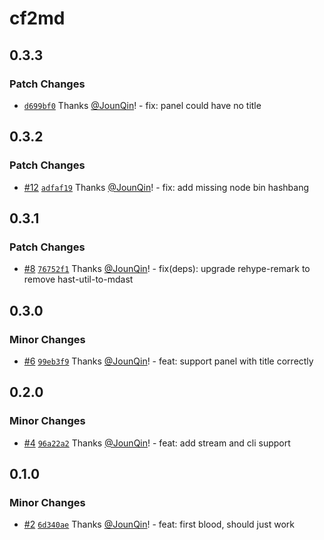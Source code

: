 # cf2md

## 0.3.3

### Patch Changes

- [`d699bf0`](https://github.com/rx-ts/cf2md/commit/d699bf000f82fd3b2af3166af8b6331d586f527b) Thanks [@JounQin](https://github.com/JounQin)! - fix: panel could have no title

## 0.3.2

### Patch Changes

- [#12](https://github.com/rx-ts/cf2md/pull/12) [`adfaf19`](https://github.com/rx-ts/cf2md/commit/adfaf1931c3a7d6c776de426b3fe4172ffcebd12) Thanks [@JounQin](https://github.com/JounQin)! - fix: add missing node bin hashbang

## 0.3.1

### Patch Changes

- [#8](https://github.com/rx-ts/cf2md/pull/8) [`76752f1`](https://github.com/rx-ts/cf2md/commit/76752f1a51b944f452ac1402c308ed6b4ee358a1) Thanks [@JounQin](https://github.com/JounQin)! - fix(deps): upgrade rehype-remark to remove hast-util-to-mdast

## 0.3.0

### Minor Changes

- [#6](https://github.com/rx-ts/cf2md/pull/6) [`99eb3f9`](https://github.com/rx-ts/cf2md/commit/99eb3f92d94a675363ada11ed9ad1cafee3d44b0) Thanks [@JounQin](https://github.com/JounQin)! - feat: support panel with title correctly

## 0.2.0

### Minor Changes

- [#4](https://github.com/rx-ts/cf2md/pull/4) [`96a22a2`](https://github.com/rx-ts/cf2md/commit/96a22a2877f4707cc227fdcb3ffa262efd40f54b) Thanks [@JounQin](https://github.com/JounQin)! - feat: add stream and cli support

## 0.1.0

### Minor Changes

- [#2](https://github.com/rx-ts/cf2md/pull/2) [`6d340ae`](https://github.com/rx-ts/cf2md/commit/6d340ae48f25c66c4c1ea843c12dd9ea3c283df1) Thanks [@JounQin](https://github.com/JounQin)! - feat: first blood, should just work
